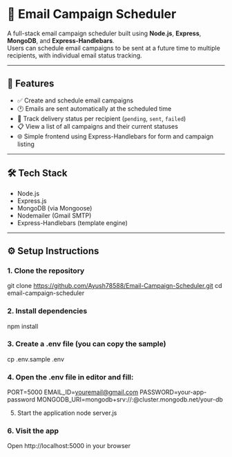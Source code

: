 # 📧 Email Campaign Scheduler

A full-stack email campaign scheduler built using **Node.js**, **Express**, **MongoDB**, and **Express-Handlebars**.  
Users can schedule email campaigns to be sent at a future time to multiple recipients, with individual email status tracking.

---

## 🚀 Features

- ✅ Create and schedule email campaigns
- 🕐 Emails are sent automatically at the scheduled time
- 📨 Track delivery status per recipient (`pending`, `sent`, `failed`)
- 📋 View a list of all campaigns and their current statuses
- 🌐 Simple frontend using Express-Handlebars for form and campaign listing

---

## 🛠 Tech Stack

- Node.js
- Express.js
- MongoDB (via Mongoose)
- Nodemailer (Gmail SMTP)
- Express-Handlebars (template engine)

---

## ⚙️ Setup Instructions
### 1. Clone the repository
git clone https://github.com/Ayush78588/Email-Campaign-Scheduler.git
cd email-campaign-scheduler

### 2. Install dependencies
npm install

### 3. Create a .env file (you can copy the sample)
cp .env.sample .env

### 4. Open the .env file in editor and fill:
 PORT=5000
 EMAIL_ID=youremail@gmail.com
 PASSWORD=your-app-password
 MONGODB_URI=mongodb+srv://<username>:<password>@cluster.mongodb.net/your-db

 5. Start the application
node server.js

### 6. Visit the app
 Open http://localhost:5000 in your browser



